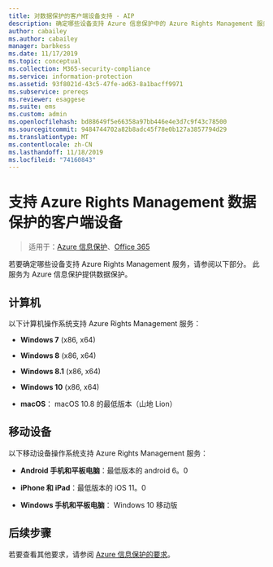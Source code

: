 ```yaml
---
title: 对数据保护的客户端设备支持 - AIP
description: 确定哪些设备支持 Azure 信息保护中的 Azure Rights Management 服务。
author: cabailey
ms.author: cabailey
manager: barbkess
ms.date: 11/17/2019
ms.topic: conceptual
ms.collection: M365-security-compliance
ms.service: information-protection
ms.assetid: 93f8021d-43c5-47fe-ad63-8a1bacff9971
ms.subservice: prereqs
ms.reviewer: esaggese
ms.suite: ems
ms.custom: admin
ms.openlocfilehash: bd88649f5e66358a97bb446e4e3d7c9f43c78500
ms.sourcegitcommit: 9484744702a82b8adc45f78e0b127a3857794d29
ms.translationtype: MT
ms.contentlocale: zh-CN
ms.lasthandoff: 11/18/2019
ms.locfileid: "74160843"
---
```

# <a name="client-devices-that-support-azure-rights-management-data-protection"></a>支持 Azure Rights Management 数据保护的客户端设备

>适用于：[Azure 信息保护](https://azure.microsoft.com/pricing/details/information-protection)、[Office 365](https://download.microsoft.com/download/E/C/F/ECF42E71-4EC0-48FF-AA00-577AC14D5B5C/Azure_Information_Protection_licensing_datasheet_EN-US.pdf)

若要确定哪些设备支持 Azure Rights Management 服务，请参阅以下部分。 此服务为 Azure 信息保护提供数据保护。

## <a name="computers"></a>计算机
以下计算机操作系统支持 Azure Rights Management 服务：

-   **Windows 7** (x86, x64)

-   **Windows 8** (x86, x64)

-   **Windows 8.1** (x86, x64)

-   **Windows 10** (x86, x64)

-   **macOS**： macOS 10.8 的最低版本（山地 Lion）

## <a name="mobile-devices"></a>移动设备
以下移动设备操作系统支持 Azure Rights Management 服务：

-   **Android 手机和平板电脑**：最低版本的 android 6。0

-   **iPhone 和 iPad**：最低版本的 iOS 11。0

-   **Windows 手机和平板电脑**： Windows 10 移动版


## <a name="next-steps"></a>后续步骤
若要查看其他要求，请参阅 [Azure 信息保护的要求](requirements.md)。

